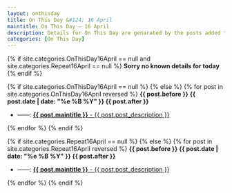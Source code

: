 ```yaml
---
layout: onthisday
title: On This Day &#124; 16 April
maintitle: On This Day — 16 April
description: Details for On This Day are genarated by the posts added to the website so the content is subject to changes/updates over time.
categories: [On This Day]
---
```


{% if site.categories.OnThisDay16April == null and site.categories.Repeat16April == null %}
<strong>Sorry no known details for today</strong>
{% endif %}

{% if site.categories.OnThisDay16April == null %}
{% else %}
{% for post in site.categories.OnThisDay16April reversed %}
<strong>{{ post.before }} {{ post.date | date: "%e %B %Y" }} {{ post.after }}</strong>
<ul>
<li> ——: <a href="{{ post.url }}"><strong>{{ post.maintitle }}</strong> - {{ post.post_description }}</a></li>
</ul>
{% endfor %}
{% endif %}

{% if site.categories.Repeat16April == null %}
{% else %}
{% for post in site.categories.Repeat16April reversed %}
<strong>{{ post.before }} {{ post.date | date: "%e %B %Y" }} {{ post.after }}</strong>
<ul>
<li> ——: <a href="{{ post.url }}"><strong>{{ post.maintitle }}</strong> - {{ post.post_description }}</a></li>
</ul>
{% endfor %}
{% endif %}
